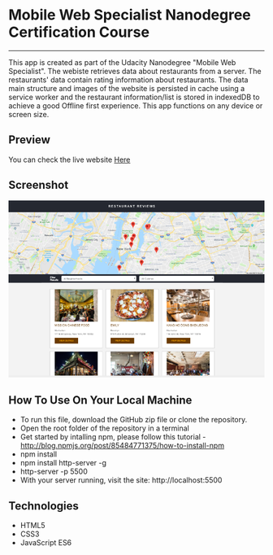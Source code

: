 # Mobile Web Specialist Nanodegree Certification Course
---
This app is created as part of the Udacity Nanodegree "Mobile Web Specialist".
The webiste retrieves data about restaurants from a server. The restaurants' data contain rating information about restaurants. The data main structure and images of the website is persisted in cache using a service worker and the restaurant information/list is stored in indexedDB to achieve a good Offline first experience. 
This app functions on any device or screen size.

## Preview
You can check the live website [Here](https://msmatki.github.io/Restaurant-app/)  

## Screenshot

![alt text](Screen.png)

## How To Use On Your Local Machine 

* To run this file, download the GitHub zip file or clone the repository.
* Open the root folder of the repository in a terminal
* Get started by intalling npm, please follow this tutorial - http://blog.npmjs.org/post/85484771375/how-to-install-npm
* npm install
* npm install http-server -g
* http-server -p 5500
* With your server running, visit the site: http://localhost:5500

## Technologies

* HTML5
* CSS3
* JavaScript ES6



